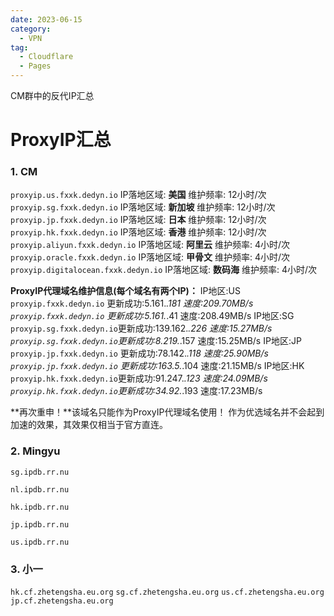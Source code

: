 ```yaml
---
date: 2023-06-15
category:
  - VPN
tag:
  - Cloudflare
  - Pages
---
```


CM群中的反代IP汇总
<!-- more -->

# ProxyIP汇总



### 1. CM

`proxyip.us.fxxk.dedyn.io` 
IP落地区域: **美国** 维护频率: 12小时/次
`proxyip.sg.fxxk.dedyn.io` 
IP落地区域: **新加坡** 维护频率: 12小时/次
`proxyip.jp.fxxk.dedyn.io` 
IP落地区域: **日本** 维护频率: 12小时/次
`proxyip.hk.fxxk.dedyn.io`
IP落地区域: **香港** 维护频率: 12小时/次
`proxyip.aliyun.fxxk.dedyn.io` 
IP落地区域: **阿里云** 维护频率: 4小时/次
`proxyip.oracle.fxxk.dedyn.io` 
IP落地区域: **甲骨文** 维护频率: 4小时/次
`proxyip.digitalocean.fxxk.dedyn.io` 
IP落地区域: **数码海** 维护频率: 4小时/次

**ProxyIP代理域名维护信息(每个域名有两个IP)：**
IP地区:US
`proxyip.fxxk.dedyn.io` 更新成功:5.161.*.181 速度:209.70MB/s
`proxyip.fxxk.dedyn.io` 更新成功:5.161.*.41 速度:208.49MB/s
IP地区:SG
`proxyip.sg.fxxk.dedyn.io`更新成功:139.162.*.226 速度:15.27MB/s
`proxyip.sg.fxxk.dedyn.io`更新成功:8.219.*.157 速度:15.25MB/s
IP地区:JP
`proxyip.jp.fxxk.dedyn.io` 更新成功:78.142.*.118 速度:25.90MB/s
`proxyip.jp.fxxk.dedyn.io` 更新成功:163.5.*.104 速度:21.15MB/s
IP地区:HK
`proxyip.hk.fxxk.dedyn.io`更新成功:91.247.*.123 速度:24.09MB/s
`proxyip.hk.fxxk.dedyn.io`更新成功:34.92.*.193 速度:17.23MB/s

**再次重申！**该域名只能作为ProxyIP代理域名使用！
作为优选域名并不会起到加速的效果，其效果仅相当于官方直连。



### 2. Mingyu

`sg.ipdb.rr.nu`

`nl.ipdb.rr.nu`

`hk.ipdb.rr.nu`

`jp.ipdb.rr.nu`

`us.ipdb.rr.nu`



### 3. 小一

`hk.cf.zhetengsha.eu.org`
`sg.cf.zhetengsha.eu.org`
`us.cf.zhetengsha.eu.org`
`jp.cf.zhetengsha.eu.org`